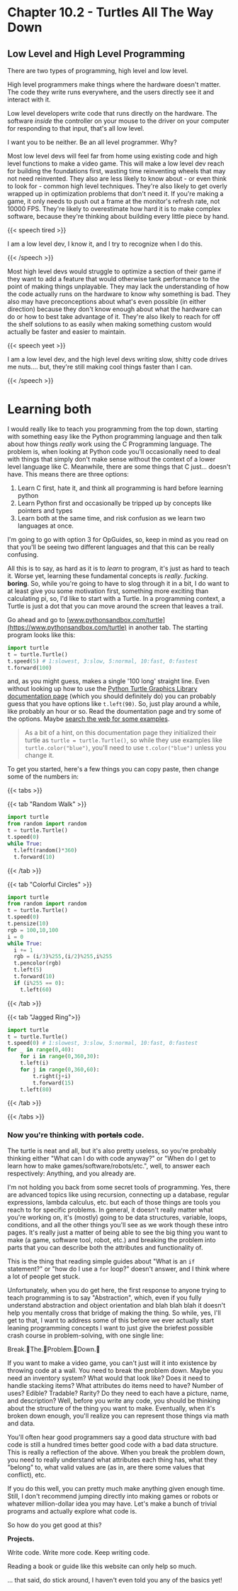 # Chapter 10.2 - Turtles All The Way Down

<script>
    document.getElementById("codeMenu").open = true;
</script>
<!-- TODO: I want to rewrite all of this intro to use Zig instead of C. I think Rust is a bit too complicated to start with, and C itself is easy enough to teach at first but becomes a massive pain as soon as header files, make, etc. get introduced. Plus, because the types people actually use (uint8_t, etc.) are behind <stdint.h> it's just way more confusing to deal with byte widths than necessary. Nim would also be an option, but its too close to Python in syntax, which would be confusing and defeat the purpose of trying to teach low level stuff. As a bonus, https://gamercade.io/blog/gamercade-0-1-0/ looks pretty swick as a way to actually make a project, as I did want to do some sort of fantasy console thing but didn't want do it in python (pyxel?), or LUA (ruling out the normal suspects). As an extra bonus, Zig will still lets us bind to C later and use it's build system, avoiding at least some of the mess when I do, ultimately, have to teach C over in the Low Level Chapte -->


## Low Level and High Level Programming

There are two types of programming, high level and low level. 

High level programmers make things where the hardware doesn't matter. The code they write runs everywhere, and the users directly see it and interact with it. 

Low level developers write code that runs directly on the hardware. The software *inside* the controller on your mouse to the driver on your computer for responding to that input, that's all low level.

I want you to be neither. Be an all level programmer. Why?

Most low level devs will feel far from home using existing code and high level functions to make a video game. This will make a low level dev reach for building the foundations first, wasting time reinventing wheels that may not need reinvented. They also are less likely to know about - or even think to look for - common high level techniques. They're also likely to get overly wrapped up in optimization problems that don't need it. If you're making a game, it only needs to push out a frame at the monitor's refresh rate, not 10000 FPS. They're likely to overestimate how hard it is to make complex software, because they're thinking about building every little piece by hand.

{{< speech tired >}}

I am a low level dev, I know it, and I try to recognize when I do this.

{{< /speech >}}

Most high level devs would struggle to optimize a section of their game if they want to add a feature that would otherwise tank performance to the point of making things unplayable. They may lack the understanding of how the code actually runs on the hardware to know why something is bad. They also may have preconceptions about what's even possible (in either direction) because they don't know enough about what the hardware can do or how to best take advantage of it. They're also likely to reach for off the shelf solutions to as easily when making something custom would actually be faster and easier to maintain.

{{< speech yeet >}}

I am a low level dev, and the high level devs writing slow, shitty code drives me nuts.... but, they're still making cool things faster than I can.

{{< /speech >}}

# Learning both

I would really like to teach you programming from the top down, starting with something easy like the Python programming language and then talk about how things *really* work using the C Programming language. The problem is, when looking at Python code you'll occasionally need to deal with things that simply don't make sense without the context of a lower level language like C. Meanwhile, there are some things that C just... doesn't have. This means there are three options:

1. Learn C first, hate it, and think all programming is hard before learning python
2. Learn Python first and occasionally be tripped up by concepts like pointers and types
3. Learn both at the same time, and risk confusion as we learn two languages at once.

I'm going to go with option 3 for OpGuides, so, keep in mind as you read on that you'll be seeing two different languages and that this can be really confusing.

All this is to say, as hard as it is to *learn* to program, it's just as hard to teach it. Worse yet, learning these fundamental concepts is *really*. *fucking*. **boring**. So, while you're going to have to slog through it in a bit, I do want to at least give you some motivation first, something more exciting than calculating pi, so, I'd like to start with a Turtle. In a programming context, a Turtle is just a dot that you can move around the screen that leaves a trail.

Go ahead and go to [www.pythonsandbox.com/turtle](https://www.pythonsandbox.com/turtle) in another tab. The starting program looks like this:

```python
import turtle
t = turtle.Turtle()
t.speed(5) # 1:slowest, 3:slow, 5:normal, 10:fast, 0:fastest
t.forward(100)
```

and, as you might guess, makes a single '100 long' straight line. Even without looking up how to use the [Python Turtle Graphics Library documentation page](https://docs.python.org/3/library/turtle.html) (which you should definitely do) you can probably guess that you have options like `t.left(90)`. So, just play around a while, like probably an hour or so. Read the doumentation page and try some of the options. Maybe [search the web for some examples](https://michael0x2a.com/blog/turtle-examples).

> As a bit of a hint, on this documentation page they initialized their turtle as `turtle = turtle.Turtle()`, so while they use examples like `turtle.color("blue")`, you'll need to use `t.color("blue")` unless you change it.

To get you started, here's a few things you can copy paste, then change some of the numbers in:

{{< tabs >}}

{{< tab "Random Walk" >}}

```python
import turtle
from random import random
t = turtle.Turtle()
t.speed(0)
while True:
  t.left(random()*360)
  t.forward(10)
```

{{< /tab >}}

{{< tab "Colorful Circles" >}}

```python
import turtle
from random import random
t = turtle.Turtle()
t.speed(0)
t.pensize(10)
rgb = 100,10,100
i = 0
while True:
  i += 1
  rgb = (i/3)%255,(i/2)%255,i%255
  t.pencolor(rgb)
  t.left(5)
  t.forward(10)
  if (i%255 == 0):
    t.left(60)

```

{{< /tab >}}

{{< tab "Jagged Ring">}}

```python
import turtle
t = turtle.Turtle()
t.speed(0) # 1:slowest, 3:slow, 5:normal, 10:fast, 0:fastest
for _ in range(0,40):
	for i in range(0,360,30):
  	t.left(i)
  	for j in range(0,360,60):
  		t.right(j+i)
  		t.forward(15)
	t.left(80)
```

{{< /tab >}}

{{< /tabs >}}

### Now you're thinking with ~~portals~~ code.

The turtle is neat and all, but it's also pretty useless, so you're probably thinking either "What can I do with code anyway?" or "When do I get to learn how to make games/software/robots/etc.", well, to answer each respectively: Anything, and you already are. 

I'm not holding you back from some secret tools of programming. Yes, there are advanced topics like using recursion, connecting up a database, regular expressions, lambda calculus, etc. but each of those things are tools you reach to for specific problems. In general, it doesn't really matter what you're working on, it's (mostly) going to be data structures, variable, loops, conditions, and all the other things you'll see as we work though these intro pages. It's really just a matter of being able to see the big thing you want to make (a game, software tool, robot, etc.) and breaking the problem into parts that you can describe both the attributes and functionality of.

This is the thing that reading simple guides about "What is an `if` statement?" or "how do I use a `for` loop?" doesn't answer, and I think where a lot of people get stuck.

Unfortunately, when you do get here, the first response to anyone trying to teach programming is to say "Abstraction", which, even if you fully understand abstraction and object orientation and blah blah blah it doesn't help you mentally cross that bridge of making the thing. So while, yes, I'll get to that, I want to address some of this before we ever actually start leaning programming concepts I want to just give the briefest possible crash course in problem-solving, with one single line:

Break.👏The.👏Problem.👏Down.👏

If you want to make a video game, you can't just will it into existence by throwing code at a wall. You need to break the problem down. Maybe you need an inventory system? What would that look like? Does it need to handle stacking items? What attributes do items need to have? Number of uses? Edible? Tradable? Rarity? Do they need to each have a picture, name, and description? Well, before you write any code, you should be thinking about the structure of the thing you want to make. Eventually, when it's broken down enough, you'll realize you can represent those things via math and data. 

You'll often hear good programmers say a good data structure with bad code is still a hundred times better good code with a bad data structure. This is really a reflection of the above. When you break the problem down, you need to really understand what attributes each thing has, what they "belong" to, what valid values are (as in, are there some values that conflict), etc.

If you do this well, you can pretty much make anything given enough time. Still, I don't recommend jumping directly into making games or robots or whatever million-dollar idea you may have. Let's make a bunch of trivial programs and actually explore what code is.

So how do you get good at this?

**Projects.**

Write code. Write more code. Keep writing code.

Reading a book or guide like this website can only help so much.

... that said, do stick around, I haven't even told you any of the basics yet!